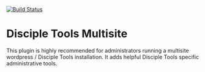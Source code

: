 [![Build Status](https://travis-ci.com/DiscipleTools/disciple-tools-multisite.svg?branch=master)](https://travis-ci.com/DiscipleTools/disciple-tools-multisite)

# Disciple Tools Multisite
This plugin is highly recommended for administrators running a multisite wordpress / Disciple Tools installation. It adds
helpful Disciple Tools specific administrative tools.
